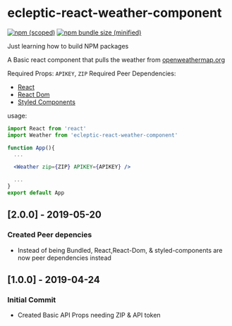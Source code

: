 # ecleptic-react-weather-component

[![npm (scoped)](https://img.shields.io/npm/v/ecleptic-react-weather-component.svg)](https://www.npmjs.com/package/ecleptic-react-weather-component) [![npm bundle size (minified)](https://img.shields.io/bundlephobia/min/ecleptic-react-weather-component.svg)](https://www.npmjs.com/package/ecleptic-react-weather-component)

Just learning how to build NPM packages

A Basic react component that pulls the weather from [openweathermap.org](https://openweathermap.org/api)

Required Props: `APIKEY`, `ZIP` Required Peer Dependencies:

- [React](https://www.npmjs.com/package/react)
- [React Dom](https://www.npmjs.com/package/react-dom)
- [Styled Components](https://www.npmjs.com/package/styled-components)

usage:

```jsx
import React from 'react'
import Weather from 'ecleptic-react-weather-component'

function App(){
  ...

  <Weather zip={ZIP} APIKEY={APIKEY} />

  ...
}
export default App
```

## [2.0.0] - 2019-05-20

### Created Peer depencies

- Instead of being Bundled, React,React-Dom, & styled-components are now peer dependencies instead

## [1.0.0] - 2019-04-24

### Initial Commit

- Created Basic API Props needing ZIP & API token
